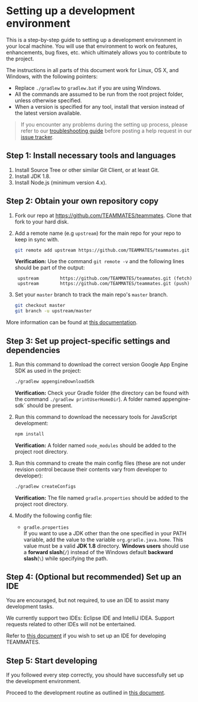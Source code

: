 # Setting up a development environment

This is a step-by-step guide to setting up a development environment in your local machine.
You will use that environment to work on features, enhancements, bug fixes, etc. which ultimately allows you to contribute to the project.

The instructions in all parts of this document work for Linux, OS X, and Windows, with the following pointers:
- Replace `./gradlew` to `gradlew.bat` if you are using Windows.
- All the commands are assumed to be run from the root project folder, unless otherwise specified.
- When a version is specified for any tool, install that version instead of the latest version available.

> If you encounter any problems during the setting up process, please refer to our [troubleshooting guide](troubleshooting-guide.md) before posting a help request in our [issue tracker](https://github.com/TEAMMATES/teammates/issues).

## Step 1: Install necessary tools and languages

1. Install Source Tree or other similar Git Client, or at least Git.
1. Install JDK 1.8.
1. Install Node.js (minimum version 4.x).

## Step 2: Obtain your own repository copy

1. Fork our repo at https://github.com/TEAMMATES/teammates. Clone that fork to your hard disk.

1. Add a remote name (e.g `upstream`) for the main repo for your repo to keep in sync with.
   ```sh
   git remote add upstream https://github.com/TEAMMATES/teammates.git
   ```
   **Verification:** Use the command `git remote -v` and the following lines should be part of the output:
   ```
    upstream        https://github.com/TEAMMATES/teammates.git (fetch)
    upstream        https://github.com/TEAMMATES/teammates.git (push)
    ```

1. Set your `master` branch to track the main repo's `master` branch.
   ```sh
   git checkout master
   git branch -u upstream/master
   ```

More information can be found at [this documentation](https://help.github.com/articles/fork-a-repo/).

## Step 3: Set up project-specific settings and dependencies

1. Run this command to download the correct version Google App Engine SDK as used in the project:
   ```sh
   ./gradlew appengineDownloadSdk
   ```
   **Verification:** Check your Gradle folder (the directory can be found with the command `./gradlew printUserHomeDir`). A folder named appengine-sdk` should be present.

1. Run this command to download the necessary tools for JavaScript development:
   ```sh
   npm install
   ```
   **Verification:** A folder named `node_modules` should be added to the project root directory.

1. Run this command to create the main config files (these are not under revision control because their contents vary from developer to developer):
   ```sh
   ./gradlew createConfigs
   ```
   **Verification:** The file named `gradle.properties` should be added to the project root directory.

1. Modify the following config file:
   * `gradle.properties`<br>
      If you want to use a JDK other than the one specified in your PATH variable, add the value to the variable `org.gradle.java.home`.
      This value must be a valid **JDK 1.8** directory.
      **Windows users** should use a **forward slash**(`/`) instead of the Windows default **backward slash**(`\`) while specifying the path.

## Step 4: (Optional but recommended) Set up an IDE

You are encouraged, but not required, to use an IDE to assist many development tasks.

We currently support two IDEs: Eclipse IDE and IntelliJ IDEA.
Support requests related to other IDEs will not be entertained.

Refer to [this document](ide-usage.md) if you wish to set up an IDE for developing TEAMMATES.

## Step 5: Start developing

If you followed every step correctly, you should have successfully set up the development environment.

Proceed to the development routine as outlined in [this document](development.md).
